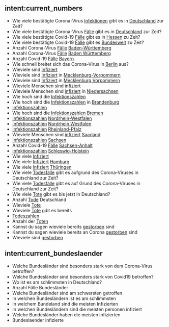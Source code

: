 <!---
    Intents die in actions aufrufen, welche aktuelle Daten vom RKI oder anderen Quellen laden
-->
## intent:current_numbers
- Wie viele bestätigte Corona-Virus [Infektionen](metric) gibt es in [Deutschland](location) zur Zeit?
- Wie viele bestätigte Corona-Virus [Fälle](metric) gibt es in [Deutschland](location) zur Zeit?
- Wie viele bestätigte Covid-19 [Fälle](metric) gibt es in [Hessen](location) zu Zeit?
- Wie viele bestätigte Covid-19 [Fälle](metric) gibt es [Bundesweit](location) zu Zeit?
- Anzahl Corona-Virus [Fälle](metric) [Baden-Württemberg](location)
- Anzahl Corona-Virus [Fälle](metric) [Baden Württemberg](location)
- Anzahl Covid-19 [Fälle](metric) [Bayern](location)
- Wie schnell breitet sich das Corona-Virus in [Berlin](location) aus?
- Wieviele sind [Infiziert](metric)
- Wieviele sind [Infiziert](metric) in [Mecklenburg-Vorpommern](location)
- Wieviele sind [Infiziert](metric) in [Mecklenburg Vorpommern](location)
- Wieviele Menschen sind [infiziert](metric)
- Wieviele Menschen sind [infiziert](metric) in [Niedersachsen](location)
- Wie hoch sind die [Infektionszahlen](metric)
- Wie hoch sind die [Infektionszahlen](metric) in [Brandenburg](location)
- [Infektionszahlen](metric)
- Wie hoch sind die [Infektionszahlen](metric) [Bremen](location)
- [Infektionszahlen](metric) [Nordrhein-Westfalen](location)
- [Infektionszahlen](metric) [Nordrhein Westfalen](location)
- [Infektionszahlen](metric) [Rheinland-Pfalz](location)
- Wieviele Menschen sind [infiziert](metric) [Saarland](location)
- [Infektionszahlen](metric) [Sachsen](location)
- Anzahl Covid-19 [Fälle](metric) [Sachsen-Anhalt](location)
- [Infektionszahlen](metric) [Schleswig-Holstein](location)
- Wie viele [Infiziert](metric)
- Wie viele [Infiziert](metric) [Hamburg](location)
- Wie viele [Infiziert](metric) [Thüringen](location)
- Wie viele [Todesfälle](metric) gibt es aufgrund des Corona-Viruses in Deutschland zur Zeit?
- Wie viele [Todesfälle](metric) gibt es auf Grund des Corona-Viruses in Deutschland zur Zeit?
- Wie viele [Tote](metric) gibt es bis jetzt in Deutschland?
- Anzahl [Tode](metric) Deutschland
- Wieviele [Tote](metric)
- Wieviele [Tote](metric) gibt es bereits
- [Todeszahlen](metric)
- Anzahl der [Toten](metric)
- Kannst du sagen wieviele bereits [gestorben](metric) sind
- Kannst du sagen wieviele bereits an Corona [gestorben](metric) sind
- Wieviele sind [gestorben](metric)


## intent:current_bundeslaender
- Welche Bundesländer sind besonders stark von dem Corona-Virus betroffen?
- Welche Bundesländer sind besonders stark von Covid19 betroffen?
- Wo ist es am schlimmsten in Deutschland?
- Anzahl Fälle Bundesländer
- Welche Bundesländer sind am schwersten getroffen
- In welchen Bundesländern ist es am schlimmsten
- In welchem Bundeland sind die meisten Infizierten
- In welchen Bundesländern sind die meisten personen infiziert
- Welche Bundesländer haben die meisten infizierten
- Bundeslaender infizierte

